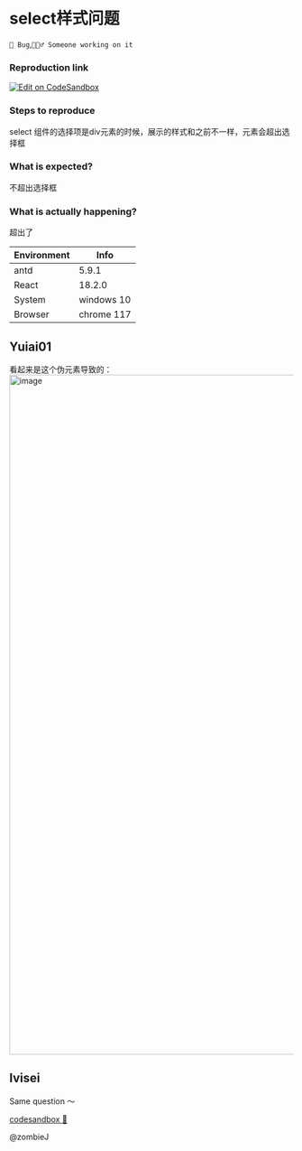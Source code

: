 # select样式问题

`🐛 Bug`,`👷🏻‍♂️ Someone working on it`

### Reproduction link

[![Edit on CodeSandbox](https://codesandbox.io/static/img/play-codesandbox.svg)](https://codesandbox.io/s/antd-reproduction-template-forked-stfgz8)

### Steps to reproduce

select 组件的选择项是div元素的时候，展示的样式和之前不一样，元素会超出选择框

### What is expected?

不超出选择框

### What is actually happening?

超出了

| Environment | Info       |
| ----------- | ---------- |
| antd        | 5.9.1      |
| React       | 18.2.0     |
| System      | windows 10 |
| Browser     | chrome 117 |

<!-- generated by ant-design-issue-helper. DO NOT REMOVE -->

## Yuiai01

看起来是这个伪元素导致的：
<img width="1204" alt="image" src="https://github.com/ant-design/ant-design/assets/112228030/295c4ebc-a498-4921-802a-8309acdc4b7e">

## lvisei

Same question ～

[codesandbox 🔗](https://codesandbox.io/s/antd-reproduction-template-forked-qfggmq?file=/index.js)

@zombieJ
